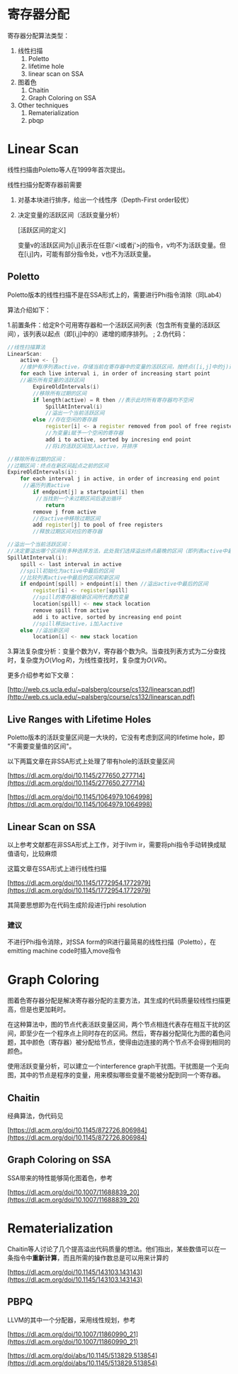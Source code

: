 # 寄存器分配

寄存器分配算法类型：

1. 线性扫描
    1. Poletto
    2. lifetime hole
    3. linear scan on SSA
2. 图着色
    1. Chaitin
    2. Graph Coloring on SSA
3. Other techniques
    1. Rematerialization
    2. pbqp

# Linear Scan

线性扫描由Poletto等人在1999年首次提出。

线性扫描分配寄存器前需要

1. 对基本块进行排序，给出一个线性序（Depth-First order较优）

2. 决定变量的活跃区间（活跃变量分析）

   [活跃区间的定义]

   变量v的活跃区间为[i,j]表示在任意i'<i或者j'>j的指令，v均不为活跃变量。但在[i,j]内，可能有部分指令处，v也不为活跃变量。

## Poletto

Poletto版本的线性扫描不是在SSA形式上的，需要进行Phi指令消除（同Lab4）

算法介绍如下：

1.前置条件：给定R个可用寄存器和一个活跃区间列表（包含所有变量的活跃区间），该列表以起点（即[i,j]中的i）递增的顺序排列。
;
2.伪代码：

```C++
//线性扫描算法
LinearScan:
    active <- {}
    //维护有序列表active，存储当前在寄存器中的变量的活跃区间，按终点([i,j]中的j)递增顺序排列
    for each live interval i, in order of increasing start point
    //遍历所有变量的活跃区间
        ExpireOldIntervals(i)
        //移除所有过期的区间
        if length(active) = R then //表示此时所有寄存器均不空闲
            SpillAtInterval(i)
            //溢出一个当前活跃区间
        else //存在空闲的寄存器
            register[i] <- a register removed from pool of free registers
            //为变量i赋予一个空闲的寄存器
            add i to active, sorted by incresing end point
            //将i的活跃区间加入active，并排序

//移除所有过期的区间：
//过期区间：终点在新区间起点之前的区间
ExpireOldIntervals(i):
    for each interval j in active, in order of increasing end point
     //遍历列表active
        if endpoint[j] ≥ startpoint[i] then
         //当找到一个未过期区间后退出循环
            return
        remove j from active
        //在active中移除过期区间
        add register[j] to pool of free registers
        //释放过期区间对应的寄存器

//溢出一个当前活跃区间：
//决定要溢出哪个区间有多种选择方法，此处我们选择溢出终点最晚的区间（即列表active中最后的区间或者新区间)
SpillAtInterval(i):
    spill <- last interval in active
    //spill初始化为active中最后的区间
    //比较列表active中最后的区间和新区间
    if endpoint[spill] > endpoint[i] then //溢出active中最后的区间
        register[i] <- register[spill]
        //spill的寄存器给新区间所代表的变量
        location[spill] <- new stack location
        remove spill from active
        add i to active, sorted by increasing end point
        //spill移出active，i加入active
    else //溢出新区间
        location[i] <- new stack location
```

3.算法复杂度分析：变量个数为V，寄存器个数为R。当查找列表方式为二分查找时，复杂度为$O(V\log R)$，为线性查找时，复杂度为$O(VR)$。



更多介绍参考如下文章：

[http://web.cs.ucla.edu/~palsberg/course/cs132/linearscan.pdf](http://web.cs.ucla.edu/~palsberg/course/cs132/linearscan.pdf)

## Live Ranges with Lifetime Holes

Poletto版本的活跃变量区间是一大块的，它没有考虑到区间的lifetime hole，即 "不需要变量值的区间"。

以下两篇文章在非SSA形式上处理了带有hole的活跃变量区间

[https://dl.acm.org/doi/10.1145/277650.277714](https://dl.acm.org/doi/10.1145/277650.277714)

[https://dl.acm.org/doi/10.1145/1064979.1064998](https://dl.acm.org/doi/10.1145/1064979.1064998)

## Linear Scan on SSA

以上参考文献都在非SSA形式上工作，对于llvm ir，需要将phi指令手动转换成赋值语句，比较麻烦

这篇文章在SSA形式上进行线性扫描

[https://dl.acm.org/doi/10.1145/1772954.1772979](https://dl.acm.org/doi/10.1145/1772954.1772979)

其简要思想即为在代码生成阶段进行phi resolution

### 建议

不进行Phi指令消除，对SSA form的IR进行最简易的线性扫描（Poletto），在emitting machine code时插入move指令

# Graph Coloring

图着色寄存器分配是解决寄存器分配的主要方法，其生成的代码质量较线性扫描更高，但是也更加耗时。

在这种算法中，图的节点代表活跃变量区间，两个节点相连代表存在相互干扰的区间，即至少在一个程序点上同时存在的区间。然后，寄存器分配简化为图的着色问题，其中颜色（寄存器）被分配给节点，使得由边连接的两个节点不会得到相同的颜色。

使用活跃变量分析，可以建立一个interference graph干扰图。干扰图是一个无向图，其中的节点是程序的变量，用来模拟哪些变量不能被分配到同一个寄存器。

## Chaitin

经典算法，伪代码见

[https://dl.acm.org/doi/10.1145/872726.806984](https://dl.acm.org/doi/10.1145/872726.806984)

## Graph Coloring on SSA

SSA带来的特性能够简化图着色，参考

[https://dl.acm.org/doi/10.1007/11688839_20](https://dl.acm.org/doi/10.1007/11688839_20)

# Rematerialization

Chaitin等人讨论了几个提高溢出代码质量的想法。他们指出，某些数值可以在一条指令中**重新计算**，而且所需的操作数总是可以用来计算的

[https://dl.acm.org/doi/10.1145/143103.143143](https://dl.acm.org/doi/10.1145/143103.143143)

## PBPQ

LLVM的其中一个分配器，采用线性规划，参考

[https://dl.acm.org/doi/10.1007/11860990_21](https://dl.acm.org/doi/10.1007/11860990_21)

[https://dl.acm.org/doi/abs/10.1145/513829.513854](https://dl.acm.org/doi/abs/10.1145/513829.513854)

